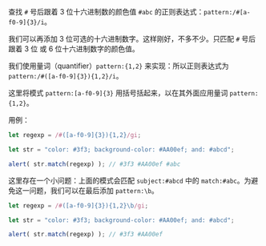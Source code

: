 查找 `#` 号后跟着 3 位十六进制数的颜色值 `#abc` 的正则表达式：`pattern:/#[a-f0-9]{3}/i`。

我们可以再添加 3 位可选的十六进制数字。这样刚好，不多不少。只匹配 `#` 号后跟着 3 位 或 6 位十六进制数字的颜色值。

我们使用量词（quantifier）`pattern:{1,2}` 来实现：所以正则表达式为 `pattern:/#([a-f0-9]{3}){1,2}/i`。

这里将模式 `pattern:[a-f0-9]{3}` 用括号括起来，以在其外面应用量词 `pattern:{1,2}`。

用例：

```js run
let regexp = /#([a-f0-9]{3}){1,2}/gi;

let str = "color: #3f3; background-color: #AA00ef; and: #abcd";

alert( str.match(regexp) ); // #3f3 #AA00ef #abc
```

这里存在一个小问题：上面的模式会匹配 `subject:#abcd` 中的 `match:#abc`。为避免这一问题，我们可以在最后添加 `pattern:\b`。

```js run
let regexp = /#([a-f0-9]{3}){1,2}\b/gi;

let str = "color: #3f3; background-color: #AA00ef; and: #abcd";

alert( str.match(regexp) ); // #3f3 #AA00ef
```
